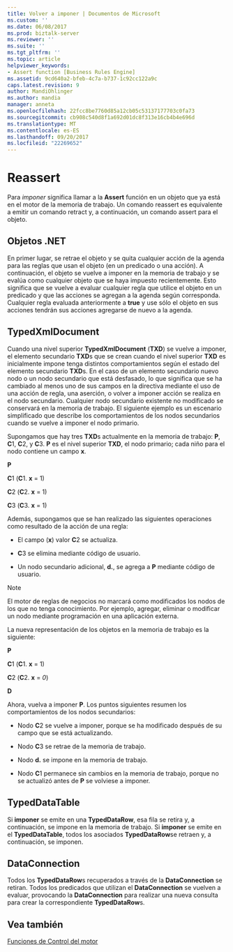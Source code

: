 ```yaml
---
title: Volver a imponer | Documentos de Microsoft
ms.custom: ''
ms.date: 06/08/2017
ms.prod: biztalk-server
ms.reviewer: ''
ms.suite: ''
ms.tgt_pltfrm: ''
ms.topic: article
helpviewer_keywords:
- Assert function [Business Rules Engine]
ms.assetid: 9cd640a2-bfeb-4c7a-b737-1c92cc122a9c
caps.latest.revision: 9
author: MandiOhlinger
ms.author: mandia
manager: anneta
ms.openlocfilehash: 22fcc8be7760d85a12cb05c53137177703c0fa73
ms.sourcegitcommit: cb908c540d8f1a692d01dc8f313e16cb4b4e696d
ms.translationtype: MT
ms.contentlocale: es-ES
ms.lasthandoff: 09/20/2017
ms.locfileid: "22269652"
---
```

# <a name="reassert"></a>Reassert
Para *imponer* significa llamar a la **Assert** función en un objeto que ya está en el motor de la memoria de trabajo. Un comando reassert es equivalente a emitir un comando retract y, a continuación, un comando assert para el objeto.  
  
## <a name="net-objects"></a>Objetos .NET  
 En primer lugar, se retrae el objeto y se quita cualquier acción de la agenda para las reglas que usan el objeto (en un predicado o una acción). A continuación, el objeto se vuelve a imponer en la memoria de trabajo y se evalúa como cualquier objeto que se haya impuesto recientemente. Esto significa que se vuelve a evaluar cualquier regla que utilice el objeto en un predicado y que las acciones se agregan a la agenda según corresponda. Cualquier regla evaluada anteriormente a **true** y use sólo el objeto en sus acciones tendrán sus acciones agregarse de nuevo a la agenda.  
  
## <a name="typedxmldocument"></a>TypedXmlDocument  
 Cuando una nivel superior **TypedXmlDocument** (**TXD**) se vuelve a imponer, el elemento secundario **TXD**s que se crean cuando el nivel superior **TXD** es inicialmente impone tenga distintos comportamientos según el estado del elemento secundario **TXD**s. En el caso de un elemento secundario nuevo nodo o un nodo secundario que está desfasado, lo que significa que se ha cambiado al menos uno de sus campos en la directiva mediante el uso de una acción de regla, una aserción, o volver a imponer acción se realiza en el nodo secundario. Cualquier nodo secundario existente no modificado se conservará en la memoria de trabajo. El siguiente ejemplo es un escenario simplificado que describe los comportamientos de los nodos secundarios cuando se vuelve a imponer el nodo primario.  
  
 Supongamos que hay tres **TXD**s actualmente en la memoria de trabajo: **P**, **C**1, **C**2, y **C**3. **P** es el nivel superior **TXD**, el nodo primario; cada niño para el nodo contiene un campo **x**.  
  
 **P**  
  
 **C**1 (**C**1. **x** = 1)  
  
 **C**2 (**C**2. **x** = 1)  
  
 **C**3 (**C**3. **x** = 1)  
  
 Además, supongamos que se han realizado las siguientes operaciones como resultado de la acción de una regla:  
  
-   El campo (**x**) valor **C**2 se actualiza.  
  
-   **C**3 se elimina mediante código de usuario.  
  
-   Un nodo secundario adicional, **d.**, se agrega a **P** mediante código de usuario.  
  
> [!NOTE]
>  El motor de reglas de negocios no marcará como modificados los nodos de los que no tenga conocimiento. Por ejemplo, agregar, eliminar o modificar un nodo mediante programación en una aplicación externa.  
  
 La nueva representación de los objetos en la memoria de trabajo es la siguiente:  
  
 **P**  
  
 **C**1 (**C**1. **x** = 1)  
  
 **C**2 (**C**2. **x** = *0*)  
  
 **D**  
  
 Ahora, vuelva a imponer **P**. Los puntos siguientes resumen los comportamientos de los nodos secundarios:  
  
-   Nodo **C**2 se vuelve a imponer, porque se ha modificado después de su campo que se está actualizando.  
  
-   Nodo **C**3 se retrae de la memoria de trabajo.  
  
-   Nodo **d.** se impone en la memoria de trabajo.  
  
-   Nodo **C**1 permanece sin cambios en la memoria de trabajo, porque no se actualizó antes de **P** se volviese a imponer.  
  
## <a name="typeddatatable"></a>TypedDataTable  
 Si **imponer** se emite en una **TypedDataRow**, esa fila se retira y, a continuación, se impone en la memoria de trabajo. Si **imponer** se emite en el **TypedDataTable**, todos los asociados **TypedDataRow**se retraen y, a continuación, se imponen.  
  
## <a name="dataconnection"></a>DataConnection  
 Todos los **TypedDataRow**s recuperados a través de la **DataConnection** se retiran. Todos los predicados que utilizan el **DataConnection** se vuelven a evaluar, provocando la **DataConnection** para realizar una nueva consulta para crear la correspondiente **TypedDataRow**s.  
  
## <a name="see-also"></a>Vea también  
 [Funciones de Control del motor](../core/engine-control-functions.md)